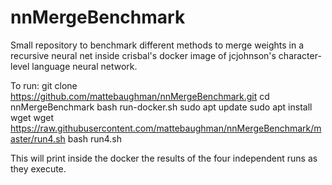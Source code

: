 # nnMergeBenchmark
Small repository to benchmark different methods to merge weights in a recursive neural net inside crisbal's docker image of jcjohnson's character-level language neural network.

To run:
git clone https://github.com/mattebaughman/nnMergeBenchmark.git
cd nnMergeBenchmark
bash run-docker.sh
sudo apt update
sudo apt install wget
wget https://raw.githubusercontent.com/mattebaughman/nnMergeBenchmark/master/run4.sh
bash run4.sh

This will print inside the docker the results of the four independent runs as they execute.
